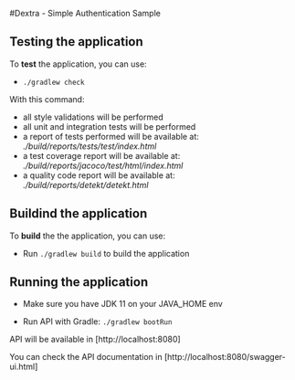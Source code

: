 #Dextra - Simple Authentication Sample

## Testing the application

To **test** the application, you can use:

- ```./gradlew check```

With this command:
- all style validations will be performed
- all unit and integration tests will be performed
- a report of tests performed will be available at: *./build/reports/tests/test/index.html*
- a test coverage report will be available at: *./build/reports/jacoco/test/html/index.html*
- a quality code report will be available at: *./build/reports/detekt/detekt.html*

## Buildind the application

To **build** the the application, you can use:

- Run ```./gradlew build``` to build the application

## Running the application

- Make sure you have JDK 11 on your JAVA_HOME env

- Run API with Gradle: ```./gradlew bootRun ```

API will be available in [http://localhost:8080]

You can check the API documentation in [http://localhost:8080/swagger-ui.html]




<div hidden>
```

@startuml authDiagram

boundary "Partner Service" as PartnerService
autoactivate on

PartnerService  -> AuthenticationController: Login as Partner
AuthenticationController  ->  AuthenticationService: POST /auth/login {clientId}
AuthenticationController <--  AuthenticationService: Partner Token
PartnerService  <-- AuthenticationController: Partner Login

PartnerService  -> AuthenticationController: Login as User
AuthenticationController  ->  AuthenticationService: POST /auth/account/login [PartnerToken] + {accountId}
AuthenticationController <--  AuthenticationService: Account specific token
PartnerService  <-- AuthenticationController: Account Login


PartnerService -> AccountController: Get Account Users as Partner
AccountController -> AccountService: Get /account/{accountId}/users + [PartnerToken]
AccountController <-- AccountService: Account Users
PartnerService <-- AccountController:  Account Users 


PartnerService -> AccountController: Get Account Invoice as User
AccountController -> AccountService: Get Account Invoice as User /account/{accountId} [AccountToken]
AccountController <-- AccountService: Get Account Invoice 
PartnerService <-- AccountController: Account Invoice

@enduml
```
</div>

![](authDiagram.svg)